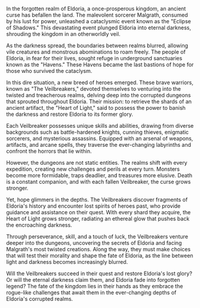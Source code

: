 In the forgotten realm of Eldoria, a once-prosperous kingdom, an ancient curse has befallen the land. The malevolent sorcerer Malgrath, consumed by his lust for power, unleashed a cataclysmic event known as the "Eclipse of Shadows." This devastating event plunged Eldoria into eternal darkness, shrouding the kingdom in an otherworldly veil.

As the darkness spread, the boundaries between realms blurred, allowing vile creatures and monstrous abominations to roam freely. The people of Eldoria, in fear for their lives, sought refuge in underground sanctuaries known as the "Havens." These Havens became the last bastions of hope for those who survived the cataclysm.

In this dire situation, a new breed of heroes emerged. These brave warriors, known as "The Veilbreakers," devoted themselves to venturing into the twisted and treacherous realms, delving deep into the corrupted dungeons that sprouted throughout Eldoria. Their mission: to retrieve the shards of an ancient artifact, the "Heart of Light," said to possess the power to banish the darkness and restore Eldoria to its former glory.

Each Veilbreaker possesses unique skills and abilities, drawing from diverse backgrounds such as battle-hardened knights, cunning thieves, enigmatic sorcerers, and mysterious assassins. Equipped with an arsenal of weapons, artifacts, and arcane spells, they traverse the ever-changing labyrinths and confront the horrors that lie within.

However, the dungeons are not static entities. The realms shift with every expedition, creating new challenges and perils at every turn. Monsters become more formidable, traps deadlier, and treasures more elusive. Death is a constant companion, and with each fallen Veilbreaker, the curse grows stronger.

Yet, hope glimmers in the depths. The Veilbreakers discover fragments of Eldoria's history and encounter lost spirits of heroes past, who provide guidance and assistance on their quest. With every shard they acquire, the Heart of Light grows stronger, radiating an ethereal glow that pushes back the encroaching darkness.

Through perseverance, skill, and a touch of luck, the Veilbreakers venture deeper into the dungeons, uncovering the secrets of Eldoria and facing Malgrath's most twisted creations. Along the way, they must make choices that will test their morality and shape the fate of Eldoria, as the line between light and darkness becomes increasingly blurred.

Will the Veilbreakers succeed in their quest and restore Eldoria's lost glory? Or will the eternal darkness claim them, and Eldoria fade into forgotten legend? The fate of the kingdom lies in their hands as they embrace the rogue-like challenges that await them in the ever-changing depths of Eldoria's corrupted realms.